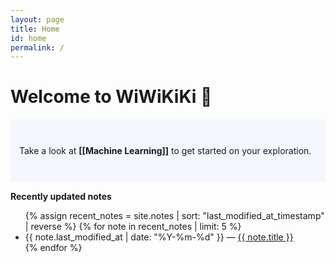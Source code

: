 ```yaml
---
layout: page
title: Home
id: home
permalink: /
---
```


# Welcome to WiWiKiKi 🧠

<p style="padding: 3em 1em; background: #f5f7ff; border-radius: 4px;">
  Take a look at <span style="font-weight: bold">[[Machine Learning]]</span> to get started on your exploration.
</p>

<strong>Recently updated notes</strong>

<ul>
  {% assign recent_notes = site.notes | sort: "last_modified_at_timestamp" | reverse %}
  {% for note in recent_notes | limit: 5 %}
    <li>
      {{ note.last_modified_at | date: "%Y-%m-%d" }} — <a class="internal-link" href="{{ note.url }}">{{ note.title }}</a>
    </li>
  {% endfor %}
</ul>

<style>
  .wrapper {
    max-width: 46em;
  }
</style>
